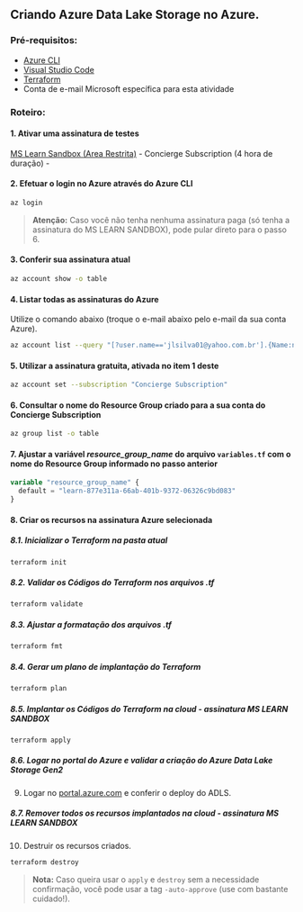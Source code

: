 ## Criando Azure Data Lake Storage no Azure.

### Pré-requisitos:

- [Azure CLI](https://learn.microsoft.com/pt-br/cli/azure/)
- [Visual Studio Code](https://code.visualstudio.com/download)
- [Terraform](https://www.terraform.io/downloads)
- Conta de e-mail Microsoft específica para esta atividade

### Roteiro:

#### 1. Ativar uma assinatura de testes
[MS Learn Sandbox (Area Restrita)](https://learn.microsoft.com/pt-br/training/modules/build-serverless-api-with-functions-api-management/5-exercise-import-additional-functions-existing-api-gateway?ns-enrollment-type=learningpath&ns-enrollment-id=learn.create-serverless-applications) - Concierge Subscription (4 hora de duração) - 

#### 2. Efetuar o login no Azure através do Azure CLI
```bash  
az login
```

> **Atenção:** Caso você não tenha nenhuma assinatura paga (só tenha a assinatura do MS LEARN SANDBOX), pode pular direto para o passo 6.

#### 3. Conferir sua assinatura atual
```bash 
az account show -o table
```
#### 4. Listar todas as assinaturas do Azure

Utilize o comando abaixo (troque o e-mail abaixo pelo e-mail da sua conta Azure).
```bash  
az account list --query "[?user.name=='jlsilva01@yahoo.com.br'].{Name:name, ID:id, Default:isDefault}" -o table
```

#### 5. Utilizar a assinatura gratuita, ativada no item 1 deste
```bash  
az account set --subscription "Concierge Subscription"
```

#### 6. Consultar o nome do Resource Group criado para a sua conta do Concierge Subscription
```bash 
az group list -o table
```
#### 7. Ajustar a variável *resource_group_name* do arquivo `variables.tf` com o nome do Resource Group informado no passo anterior
```terraform
variable "resource_group_name" {
  default = "learn-877e311a-66ab-401b-9372-06326c9bd083"
}
```

#### 8. Criar os recursos na assinatura Azure selecionada

##### 8.1. Inicializar o Terraform na pasta atual
```bash 
terraform init
```
##### 8.2. Validar os Códigos do Terraform nos arquivos .tf
```bash 
terraform validate
```
##### 8.3. Ajustar a formatação dos arquivos .tf
```bash 
terraform fmt
```
##### 8.4. Gerar um plano de implantação do Terraform
```bash 
terraform plan
```
##### 8.5. Implantar os Códigos do Terraform na cloud - assinatura MS LEARN SANDBOX
```bash 
terraform apply
```
##### 8.6. Logar no portal do Azure e validar a criação do Azure Data Lake Storage Gen2
9. Logar no [portal.azure.com](https://portal.azure.com/) e conferir o deploy do ADLS.

##### 8.7. Remover todos os recursos implantados na cloud - assinatura MS LEARN SANDBOX
10. Destruir os recursos criados.
```bash 
terraform destroy
```

> <b>Nota:</b> Caso queira usar o `apply` e `destroy` sem a necessidade confirmação, você pode usar a tag `-auto-approve` (use com bastante cuidado!).